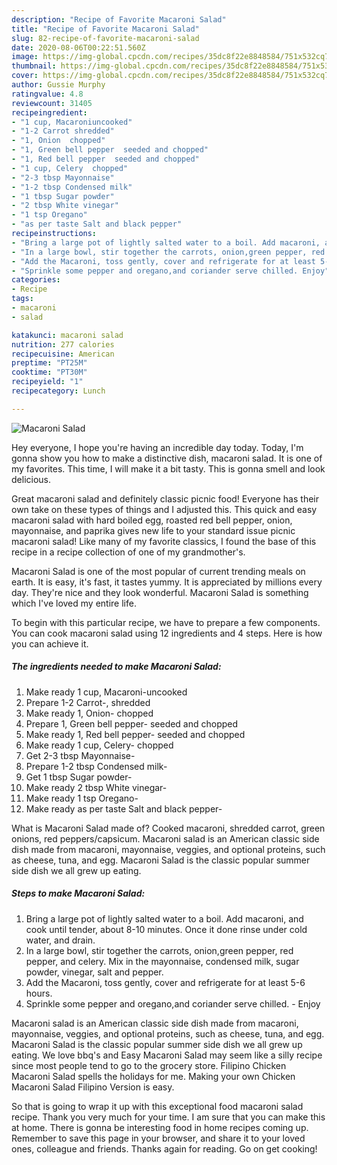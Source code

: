 ```yaml
---
description: "Recipe of Favorite Macaroni Salad"
title: "Recipe of Favorite Macaroni Salad"
slug: 82-recipe-of-favorite-macaroni-salad
date: 2020-08-06T00:22:51.560Z
image: https://img-global.cpcdn.com/recipes/35dc8f22e8848584/751x532cq70/macaroni-salad-recipe-main-photo.jpg
thumbnail: https://img-global.cpcdn.com/recipes/35dc8f22e8848584/751x532cq70/macaroni-salad-recipe-main-photo.jpg
cover: https://img-global.cpcdn.com/recipes/35dc8f22e8848584/751x532cq70/macaroni-salad-recipe-main-photo.jpg
author: Gussie Murphy
ratingvalue: 4.8
reviewcount: 31405
recipeingredient:
- "1 cup, Macaroniuncooked"
- "1-2 Carrot shredded"
- "1, Onion  chopped"
- "1, Green bell pepper  seeded and chopped"
- "1, Red bell pepper  seeded and chopped"
- "1 cup, Celery  chopped"
- "2-3 tbsp Mayonnaise"
- "1-2 tbsp Condensed milk"
- "1 tbsp Sugar powder"
- "2 tbsp White vinegar"
- "1 tsp Oregano"
- "as per taste Salt and black pepper"
recipeinstructions:
- "Bring a large pot of lightly salted water to a boil. Add macaroni, and cook until tender, about 8-10 minutes. Once it done rinse under cold water, and drain."
- "In a large bowl, stir together the carrots, onion,green pepper, red pepper, and celery. Mix in the mayonnaise, condensed milk, sugar powder, vinegar, salt and pepper."
- "Add the Macaroni, toss gently, cover and refrigerate for at least 5-6 hours."
- "Sprinkle some pepper and oregano,and coriander serve chilled. Enjoy"
categories:
- Recipe
tags:
- macaroni
- salad

katakunci: macaroni salad 
nutrition: 277 calories
recipecuisine: American
preptime: "PT25M"
cooktime: "PT30M"
recipeyield: "1"
recipecategory: Lunch

---
```



![Macaroni Salad](https://img-global.cpcdn.com/recipes/35dc8f22e8848584/751x532cq70/macaroni-salad-recipe-main-photo.jpg)

Hey everyone, I hope you're having an incredible day today. Today, I'm gonna show you how to make a distinctive dish, macaroni salad. It is one of my favorites. This time, I will make it a bit tasty. This is gonna smell and look delicious.

Great macaroni salad and definitely classic picnic food! Everyone has their own take on these types of things and I adjusted this. This quick and easy macaroni salad with hard boiled egg, roasted red bell pepper, onion, mayonnaise, and paprika gives new life to your standard issue picnic macaroni salad! Like many of my favorite classics, I found the base of this recipe in a recipe collection of one of my grandmother&#39;s.

Macaroni Salad is one of the most popular of current trending meals on earth. It is easy, it's fast, it tastes yummy. It is appreciated by millions every day. They're nice and they look wonderful. Macaroni Salad is something which I've loved my entire life.


To begin with this particular recipe, we have to prepare a few components. You can cook macaroni salad using 12 ingredients and 4 steps. Here is how you can achieve it.

<!--inarticleads1-->

##### The ingredients needed to make Macaroni Salad:

1. Make ready 1 cup, Macaroni-uncooked
1. Prepare 1-2 Carrot-, shredded
1. Make ready 1, Onion-  chopped
1. Prepare 1, Green bell pepper-  seeded and chopped
1. Make ready 1, Red bell pepper-  seeded and chopped
1. Make ready 1 cup, Celery-  chopped
1. Get 2-3 tbsp Mayonnaise-
1. Prepare 1-2 tbsp Condensed milk-
1. Get 1 tbsp Sugar powder-
1. Make ready 2 tbsp White vinegar-
1. Make ready 1 tsp Oregano-
1. Make ready as per taste Salt and black pepper-


What is Macaroni Salad made of? Cooked macaroni, shredded carrot, green onions, red peppers/capsicum. Macaroni salad is an American classic side dish made from macaroni, mayonnaise, veggies, and optional proteins, such as cheese, tuna, and egg. Macaroni Salad is the classic popular summer side dish we all grew up eating. 

<!--inarticleads2-->

##### Steps to make Macaroni Salad:

1. Bring a large pot of lightly salted water to a boil. Add macaroni, and cook until tender, about 8-10 minutes. Once it done rinse under cold water, and drain.
1. In a large bowl, stir together the carrots, onion,green pepper, red pepper, and celery. Mix in the mayonnaise, condensed milk, sugar powder, vinegar, salt and pepper.
1. Add the Macaroni, toss gently, cover and refrigerate for at least 5-6 hours.
1. Sprinkle some pepper and oregano,and coriander serve chilled. - Enjoy


Macaroni salad is an American classic side dish made from macaroni, mayonnaise, veggies, and optional proteins, such as cheese, tuna, and egg. Macaroni Salad is the classic popular summer side dish we all grew up eating. We love bbq&#39;s and Easy Macaroni Salad may seem like a silly recipe since most people tend to go to the grocery store. Filipino Chicken Macaroni Salad spells the holidays for me. Making your own Chicken Macaroni Salad Filipino Version is easy. 

So that is going to wrap it up with this exceptional food macaroni salad recipe. Thank you very much for your time. I am sure that you can make this at home. There is gonna be interesting food in home recipes coming up. Remember to save this page in your browser, and share it to your loved ones, colleague and friends. Thanks again for reading. Go on get cooking!
